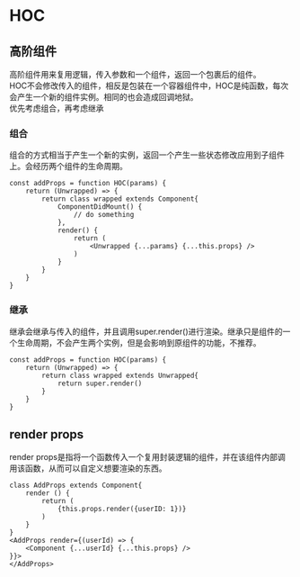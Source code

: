 # HOC

## 高阶组件

高阶组件用来复用逻辑，传入参数和一个组件，返回一个包裹后的组件。  
HOC不会修改传入的组件，相反是包装在一个容器组件中，HOC是纯函数，每次会产生一个新的组件实例。相同的也会造成回调地狱。  
优先考虑组合，再考虑继承

### 组合

组合的方式相当于产生一个新的实例，返回一个产生一些状态修改应用到子组件上。会经历两个组件的生命周期。

```
const addProps = function HOC(params) {
    return (Unwrapped) => {
        return class wrapped extends Component{
            ComponentDidMount() {
                // do something
            },
            render() {
                return (
                    <Unwrapped {...params} {...this.props} />
                )
            }
        }  
    }
}
```

### 继承

继承会继承与传入的组件，并且调用super.render()进行渲染。继承只是组件的一个生命周期，不会产生两个实例，但是会影响到原组件的功能，不推荐。 

```
const addProps = function HOC(params) {
    return (Unwrapped) => {
        return class wrapped extends Unwrapped{
            return super.render()
        }
    }
}
```

## render props

render props是指将一个函数传入一个复用封装逻辑的组件，并在该组件内部调用该函数，从而可以自定义想要渲染的东西。


```
class AddProps extends Component{
    render () {
        return (
            {this.props.render({userID: 1})}
        )
    }
}
<AddProps render={(userId) => {
    <Component {...userId} {...this.props} />
}}>
</AddProps>
```